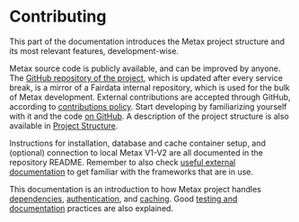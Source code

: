 # Contributing

This part of the documentation introduces the Metax project structure and its most relevant features, development-wise.

Metax source code is publicly available, and can be improved by anyone. The [GitHub repository of the project](https://github.com/CSCfi/fairdata-metax-v3), which is updated after every service break, is a mirror of a Fairdata internal repository, which is used for the bulk of Metax development. External contributions are accepted through GitHub, according to [contributions policy](./policy.md). Start developing by familiarizing yourself with it and the code [on GitHub](https://github.com/CSCfi/fairdata-metax-v3). A description of the project structure is also available in [Project Structure](./project-structure/index.md).

Instructions for installation, database and cache container setup, and (optional) connection to local Metax V1-V2 are all documented in the repository README. Remember to also check [useful external documentation](./external-docs.md) to get familiar with the frameworks that are in use.

This documentation is an introduction to how Metax project handles [dependencies](./dependencies.md), [authentication](token-authentication.md), and [caching](caching.md). Good [testing and documentation](testing-and-documentation.md) practices are also explained.